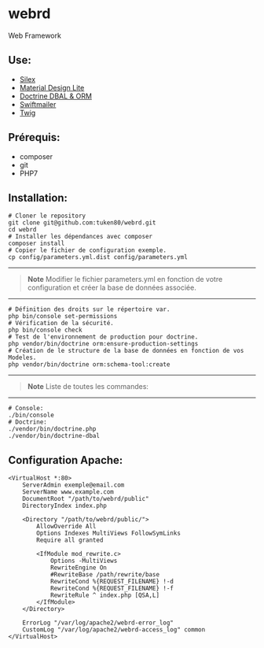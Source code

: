 # webrd

Web Framework

## Use:

* [Silex](http://silex.sensiolabs.org/)
* [Material Design Lite](https://getmdl.io/)
* [Doctrine DBAL & ORM](http://www.doctrine-project.org/)
* [Swiftmailer](http://swiftmailer.org/)
* [Twig](http://twig.sensiolabs.org/)

## Prérequis:

* composer
* git
* PHP7

## Installation:


    # Cloner le repository
    git clone git@github.com:tuken80/webrd.git
    cd webrd
    # Installer les dépendances avec composer
    composer install
    # Copier le fichier de configuration exemple.
    cp config/parameters.yml.dist config/parameters.yml

***

>**Note**
>Modifier le fichier parameters.yml en fonction de votre configuration et créer la base de données associée.

***


    # Définition des droits sur le répertoire var.
    php bin/console set-permissions
    # Vérification de la sécurité.
    php bin/console check
    # Test de l'environnement de production pour doctrine.
    php vendor/bin/doctrine orm:ensure-production-settings
    # Création de le structure de la base de données en fonction de vos Modeles.
    php vendor/bin/doctrine orm:schema-tool:create
    
***

>**Note**
>Liste de toutes les commandes:

***


    # Console:
    ./bin/console
    # Doctrine:
    ./vendor/bin/doctrine.php
    ./vendor/bin/doctrine-dbal

## Configuration Apache:


    <VirtualHost *:80>
        ServerAdmin exemple@email.com
        ServerName www.example.com
        DocumentRoot "/path/to/webrd/public"
        DirectoryIndex index.php

        <Directory "/path/to/webrd/public/">
            AllowOverride All
            Options Indexes MultiViews FollowSymLinks
            Require all granted

            <IfModule mod_rewrite.c>
                Options -MultiViews
                RewriteEngine On
                #RewriteBase /path/rewrite/base
                RewriteCond %{REQUEST_FILENAME} !-d
                RewriteCond %{REQUEST_FILENAME} !-f
                RewriteRule ^ index.php [QSA,L]
            </IfModule>
        </Directory>

        ErrorLog "/var/log/apache2/webrd-error_log"
        CustomLog "/var/log/apache2/webrd-access_log" common
    </VirtualHost>